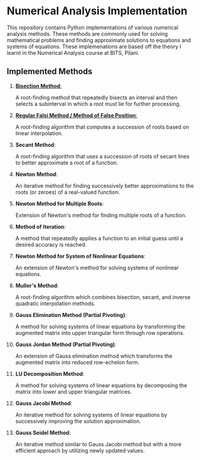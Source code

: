 # Numerical Analysis Implementation

This repository contains Python implementations of various numerical analysis methods. These methods are commonly used for solving mathematical problems and finding approximate solutions to equations and systems of equations. These implemenations are based off the theory I learnt in the Numerical Analysis course at BITS, Pilani.

## Implemented Methods

1. [**Bisection Method**:](https://github.com/naganandana-n/Numerical-Analysis-Implementation/blob/main/Bisection-Method.py)

   A root-finding method that repeatedly bisects an interval and then selects a subinterval in which a root must lie for further processing.
3. [**Regular Falsi Method / Method of False Position**:](https://github.com/naganandana-n/Numerical-Analysis-Implementation/blob/main/False-Position-Method.py)
   
   A root-finding algorithm that computes a succession of roots based on linear interpolation.
5. **Secant Method**:
   
   A root-finding algorithm that uses a succession of roots of secant lines to better approximate a root of a function.
7. **Newton Method**:
   
   An iterative method for finding successively better approximations to the roots (or zeroes) of a real-valued function.
9. **Newton Method for Multiple Roots**:
    
    Extension of Newton's method for finding multiple roots of a function.
11. **Method of Iteration**:
    
    A method that repeatedly applies a function to an initial guess until a desired accuracy is reached.
13. **Newton Method for System of Nonlinear Equations**:
    
    An extension of Newton's method for solving systems of nonlinear equations.
15. **Muller's Method**:
    
    A root-finding algorithm which combines bisection, secant, and inverse quadratic interpolation methods.
17. **Gauss Elimination Method (Partial Pivoting)**:
    
    A method for solving systems of linear equations by transforming the augmented matrix into upper triangular form through row operations.
19. **Gauss Jordan Method (Partial Pivoting)**:
    
    An extension of Gauss elimination method which transforms the augmented matrix into reduced row-echelon form.
21. **LU Decomposition Method**:
    
    A method for solving systems of linear equations by decomposing the matrix into lower and upper triangular matrices.
23. **Gauss Jacobi Method**:
    
    An iterative method for solving systems of linear equations by successively improving the solution approximation.
25. **Gauss Seidel Method**:
    
    An iterative method similar to Gauss Jacobi method but with a more efficient approach by utilizing newly updated values.
